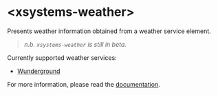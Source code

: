# \<xsystems-weather\>
Presents weather information obtained from a weather service element.

> *n.b. `xsystems-weather` is still in beta.*

Currently supported weather services:

- <a href="https://www.wunderground.com/weather/api/d/docs?d=index">Wunderground</a>

For more information, please read the [documentation](http://xsystems.github.io/xsystems-weather).
